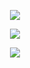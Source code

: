 <p align="center">
<img src="https://files.catbox.moe/t4lw7k.png"/>
</p>

<p align="center">
<img src="https://files.catbox.moe/herczk.png"/>
</p>


<p align="center">
<img src="https://files.catbox.moe/pidwi9.png"/>
</p>
